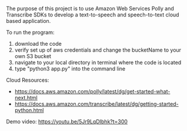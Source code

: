 The purpose of this project is to use Amazon Web Services Polly and Transcribe SDKs to develop a text-to-speech and speech-to-text cloud based application.

To run the program:
1. download the code
2. verify set up of aws credentials and change the bucketName to your own S3 bucket
3. navigate to your local directory in terminal where the code is located
4. type "python3 app.py" into the command line

Cloud Resources:
*  https://docs.aws.amazon.com/polly/latest/dg/get-started-what-next.html
*  https://docs.aws.amazon.com/transcribe/latest/dg/getting-started-python.html

Demo video:
https://youtu.be/5Jr9LqDIbhk?t=300
